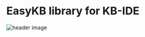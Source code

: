 # EasyKB library for KB-IDE
![header image](https://raw.github.com/allstareducation/EasyKB-KB-IDE/master/static/display.jpg)
